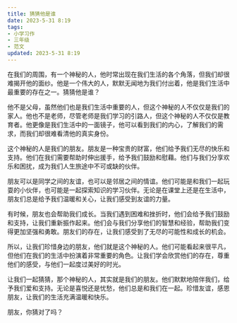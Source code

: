 ```yaml
---
title: 猜猜他是谁
date: 2023-5-31 8:19
tags:
- 小学习作
- 三年级
- 范文
updated: 2023-5-31 8:19
---
```

在我们的周围，有一个神秘的人，他时常出现在我们生活的各个角落，但我们却很难揭开他的面纱。他是一个伟大的人，默默无闻地为我们付出着，他是我们生活中最重要的存在之一。猜猜他是谁？

他不是父母，虽然他们也是我们生活中重要的人，但这个神秘的人不仅仅是我们的家人。他也不是老师，尽管老师是我们学习的引路人，但这个神秘的人不仅仅是教育者。他更像是我们生活中的一面镜子，他可以看到我们的内心，了解我们的需求，而我们却很难看清他的真实身份。

这个神秘的人是我们的朋友。朋友是一种宝贵的财富，他们给予我们无尽的快乐和支持。他们在我们需要帮助时伸出援手，给予我们鼓励和慰藉。他们与我们分享欢乐和困扰，成为我们人生旅途中不可或缺的伙伴。

<!-- more -->
朋友可以是同学之间的友谊，也可以是邻居之间的情谊。他们可能是和我们一起玩耍的小伙伴，也可能是一起探索知识的学习伙伴。无论是在课堂上还是在生活中，朋友们总是给予我们温暖和关心，让我们感受到友谊的力量。

有时候，朋友也会帮助我们成长。当我们遇到困难和挫折时，他们会给予我们鼓励和支持，让我们重新振作起来。他们会与我们分享他们的智慧和经验，帮助我们变得更加坚强和勇敢。朋友们的存在，让我们感受到了无尽的可能性和成长的机会。

所以，让我们珍惜身边的朋友，他们就是这个神秘的人。他们可能看起来很平凡，但他们在我们的生活中扮演着非常重要的角色。让我们学会欣赏他们的存在，尊重他们的感受，与他们一起度过美好的时光。

让我们一起猜猜，那个神秘的人，其实就是我们的朋友。他们默默地陪伴我们，给予我们爱和支持。无论是喜悦还是忧愁，他们总是和我们在一起。珍惜友谊，感恩朋友，让我们的生活充满温暖和快乐。

朋友，你猜对了吗？

